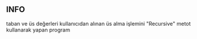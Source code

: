 ## INFO

taban ve üs değerleri kullanıcıdan alınan üs alma işlemini "Recursive" metot kullanarak yapan program